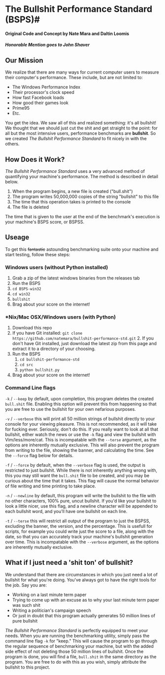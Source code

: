 # The Bullshit Performance Standard (BSPS)#
#### Original Code and Concept by Nate Mara and Daltin Loomis ####
##### Honorable Mention goes to John Shaver #####

## Our Mission ##
We realize that there are many ways for current computer users to measure their computer's performance. These include, but are not limited to:
- The Windows Performance Index
- Their processor's clock speed
- How fast Facebook loads
- How good their games look
- Prime95
- Etc.

You get the idea. We saw all of this and realized something: it's all bullshit! We thought that we should just cut the shit and get straight to the point: for all but the most intensive users, performance benchmarks are __bullshit__. So we created _The Bullshit Performance Standard_ to fit nicely in with the others.

## How Does it Work? ##
_The Bullshit Performance Standard_ uses a very advanced method of quantifying your machine's performance. The method is described in detail below.

1. When the program begins, a new file is created ("bull.shit")
2. The program writes 50,000,000 copies of the string "bullshit" to this file
3. The time that this operation takes is printed to the console
4. The file is deleted

The time that is given to the user at the end of the benchmark's execution is your machine's BSPS score, or BSPSS.

## Useage ##
To get this ~~fantastic~~ astounding benchmarking suite onto your machine and start testing, follow these steps: 

### Windows users (without Python installed)
1. Grab a zip of the latest windows binaries from the releases tab
2. Run the BSPS
1. `cd BSPS-win32`
2. `cd win32`
3. `bullshit`
3. Brag about your score on the internet!

### \*Nix/Mac OSX/Windows users (with Python) ###
1. Download this repo
1. If you have Git installed: `git clone https://github.com/natemara/bullshit-performance-std.git` 
	2. If you don't have Git installed, just download the latest zip from this page and extract it to a directory of your choosing.
2. Run the BSPS
	1. `cd bullshit-performance-std`
	2. `cd src`
	3. `python bullshit.py`
3. Brag about your score on the internet!

### Command Line flags ###
`-k` / `--keep` by default, upon completion, this program deletes the created `bull.shit` file. Enabling this option will prevent this from happening so that you are free to use the bullshit for your own nefarious purposes.

`-v` / `--verbose` this will print all 50 million strings of bullshit directly to your console for your viewing pleasure. This is not recommended, as it will take for fucking ever. Seriously, don't do this. If you really want to look at all that bullshit, either watch the news or use the `-k` flag and view the bullshit with Vim/less/more/cat. This is incompatable with the `--terse` argument, as the options are inherently mutually exclusive. This will also prevent the program from writing to the file, showing the banner, and calculating the time. See the `--force` flag below for details.

`-f` / `--force` by default, when the `--verbose` flag is used, the output is restricted to just bullshit. While there is not inherently anything wrong with, this you may still want the `bull.shit` file to be created, and you may be curious about the time that it takes. This flag will cause the normal behavior of file writing and time printing to take place.

`-n` / `--newline` by default, this program will write the bullshit to the file with no other characters, 100% pure, uncut bullshit. If you'd like your bullshit to look a little nicer, use this flag, and a newline character will be appended to each bullshit word, and you'll have one bullshit on each line.

`-t` / `--terse` this will restrict all output of the program to just the BSPSS, excluding the banner, the version, and the percentage. This is usefull for scripts, for example you could write just the score to a file, along with the date, so that you can accurately track your machine's bullshit generation over time. This is incompatable with the `--verbose` argument, as the options are inherently mutually exclusive.

## What if I just need a 'shit ton' of bullshit? ##
We understand that there are circumstances in which you just need a lot of bullshit for what you're doing. You've always got to have the right tools for the job. Say you are:
* Working on a last minute term paper
* Trying to come up with an excuse as to why your last minute term paper was such shit
* Writing a politician's campaign speech
* Or just in doubt that this program actually generates 50 million lines of pure bullshit

_The Bullshit Performance Standard_ is perfectly equipped to meet your needs. When you are running the benchmarking utility, simply pass the command line flag `-k` for "keep." This will cause the program to go through the regular sequence of benchmarking your machine, but with the added side effect of not deleting those 50 million lines of bullshit. Once the program is done, you will find a file, `bull.shit` in the same directory as the program. You are free to do with this as you wish, simply attribute the bullshit to this project.
